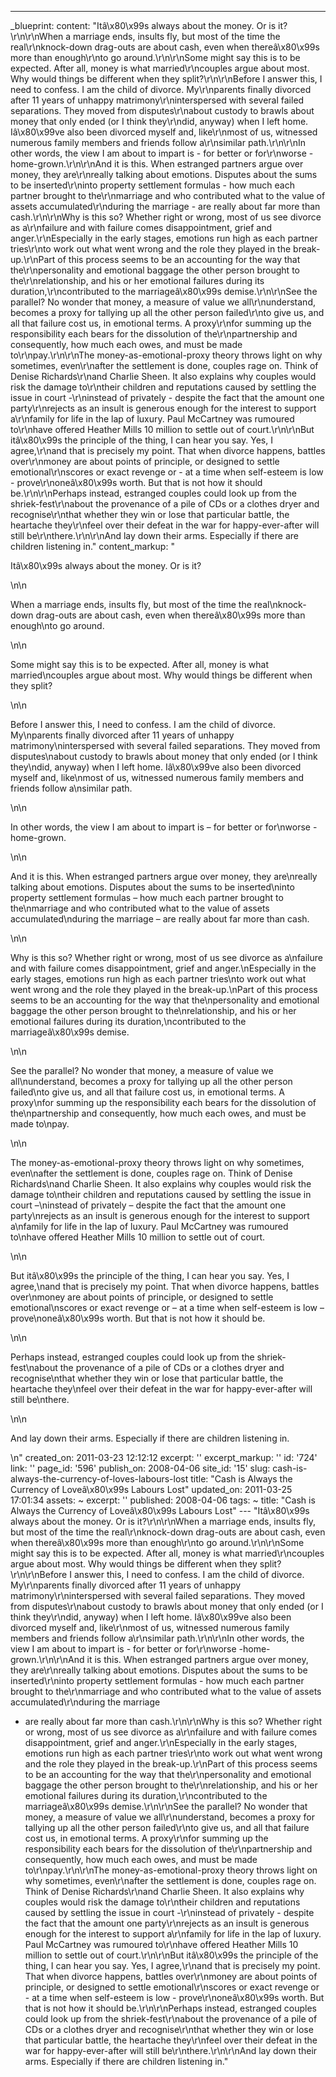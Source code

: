 ---
_blueprint:
  content: "Itâ\x80\x99s always about the money. Or is it?\r\n\r\nWhen a marriage
    ends, insults fly, but most of the time the real\r\nknock-down drag-outs are about
    cash, even when thereâ\x80\x99s more than enough\r\nto go around.\r\n\r\nSome
    might say this is to be expected. After all, money is what married\r\ncouples
    argue about most. Why would things be different when they split?\r\n\r\nBefore
    I answer this, I need to confess. I am the child of divorce. My\r\nparents finally
    divorced after 11 years of unhappy matrimony\r\ninterspersed with several failed
    separations. They moved from disputes\r\nabout custody to brawls about money that
    only ended (or I think they\r\ndid, anyway) when I left home. Iâ\x80\x99ve also
    been divorced myself and, like\r\nmost of us, witnessed numerous family members
    and friends follow a\r\nsimilar path.\r\n\r\nIn other words, the view I am about
    to impart is - for better or for\r\nworse -home-grown.\r\n\r\nAnd it is this.
    When estranged partners argue over money, they are\r\nreally talking about emotions.
    Disputes about the sums to be inserted\r\ninto property settlement formulas -
    how much each partner brought to the\r\nmarriage and who contributed what to the
    value of assets accumulated\r\nduring the marriage - are really about far more
    than cash.\r\n\r\nWhy is this so? Whether right or wrong, most of us see divorce
    as a\r\nfailure and with failure comes disappointment, grief and anger.\r\nEspecially
    in the early stages, emotions run high as each partner tries\r\nto work out what
    went wrong and the role they played in the break-up.\r\nPart of this process seems
    to be an accounting for the way that the\r\npersonality and emotional baggage
    the other person brought to the\r\nrelationship, and his or her emotional failures
    during its duration,\r\ncontributed to the marriageâ\x80\x99s demise.\r\n\r\nSee
    the parallel? No wonder that money, a measure of value we all\r\nunderstand, becomes
    a proxy for tallying up all the other person failed\r\nto give us, and all that
    failure cost us, in emotional terms. A proxy\r\nfor summing up the responsibility
    each bears for the dissolution of the\r\npartnership and consequently, how much
    each owes, and must be made to\r\npay.\r\n\r\nThe money-as-emotional-proxy theory
    throws light on why sometimes, even\r\nafter the settlement is done, couples rage
    on. Think of Denise Richards\r\nand Charlie Sheen. It also explains why couples
    would risk the damage to\r\ntheir children and reputations caused by settling
    the issue in court -\r\ninstead of privately - despite the fact that the amount
    one party\r\nrejects as an insult is generous enough for the interest to support
    a\r\nfamily for life in the lap of luxury. Paul McCartney was rumoured to\r\nhave
    offered Heather Mills 10 million to settle out of court.\r\n\r\nBut itâ\x80\x99s
    the principle of the thing, I can hear you say. Yes, I agree,\r\nand that is precisely
    my point. That when divorce happens, battles over\r\nmoney are about points of
    principle, or designed to settle emotional\r\nscores or exact revenge or - at
    a time when self-esteem is low - prove\r\noneâ\x80\x99s worth. But that is not
    how it should be.\r\n\r\nPerhaps instead, estranged couples could look up from
    the shriek-fest\r\nabout the provenance of a pile of CDs or a clothes dryer and
    recognise\r\nthat whether they win or lose that particular battle, the heartache
    they\r\nfeel over their defeat in the war for happy-ever-after will still be\r\nthere.\r\n\r\nAnd
    lay down their arms. Especially if there are children listening in."
  content_markup: "<p>Itâ\x80\x99s always about the money. Or is it?</p>\n\n<p>When
    a marriage ends, insults fly, but most of the time the real\nknock-down drag-outs
    are about cash, even when thereâ\x80\x99s more than enough\nto go around.</p>\n\n<p>Some
    might say this is to be expected. After all, money is what married\ncouples argue
    about most. Why would things be different when they split?</p>\n\n<p>Before I
    answer this, I need to confess. I am the child of divorce. My\nparents finally
    divorced after 11 years of unhappy matrimony\ninterspersed with several failed
    separations. They moved from disputes\nabout custody to brawls about money that
    only ended (or I think they\ndid, anyway) when I left home. Iâ\x80\x99ve also
    been divorced myself and, like\nmost of us, witnessed numerous family members
    and friends follow a\nsimilar path.</p>\n\n<p>In other words, the view I am about
    to impart is &ndash; for better or for\nworse -home-grown.</p>\n\n<p>And it is
    this. When estranged partners argue over money, they are\nreally talking about
    emotions. Disputes about the sums to be inserted\ninto property settlement formulas
    &ndash; how much each partner brought to the\nmarriage and who contributed what
    to the value of assets accumulated\nduring the marriage &ndash; are really about
    far more than cash.</p>\n\n<p>Why is this so? Whether right or wrong, most of
    us see divorce as a\nfailure and with failure comes disappointment, grief and
    anger.\nEspecially in the early stages, emotions run high as each partner tries\nto
    work out what went wrong and the role they played in the break-up.\nPart of this
    process seems to be an accounting for the way that the\npersonality and emotional
    baggage the other person brought to the\nrelationship, and his or her emotional
    failures during its duration,\ncontributed to the marriageâ\x80\x99s demise.</p>\n\n<p>See
    the parallel? No wonder that money, a measure of value we all\nunderstand, becomes
    a proxy for tallying up all the other person failed\nto give us, and all that
    failure cost us, in emotional terms. A proxy\nfor summing up the responsibility
    each bears for the dissolution of the\npartnership and consequently, how much
    each owes, and must be made to\npay.</p>\n\n<p>The money-as-emotional-proxy theory
    throws light on why sometimes, even\nafter the settlement is done, couples rage
    on. Think of Denise Richards\nand Charlie Sheen. It also explains why couples
    would risk the damage to\ntheir children and reputations caused by settling the
    issue in court &ndash;\ninstead of privately &ndash; despite the fact that the
    amount one party\nrejects as an insult is generous enough for the interest to
    support a\nfamily for life in the lap of luxury. Paul McCartney was rumoured to\nhave
    offered Heather Mills 10 million to settle out of court.</p>\n\n<p>But itâ\x80\x99s
    the principle of the thing, I can hear you say. Yes, I agree,\nand that is precisely
    my point. That when divorce happens, battles over\nmoney are about points of principle,
    or designed to settle emotional\nscores or exact revenge or &ndash; at a time
    when self-esteem is low &ndash; prove\noneâ\x80\x99s worth. But that is not how
    it should be.</p>\n\n<p>Perhaps instead, estranged couples could look up from
    the shriek-fest\nabout the provenance of a pile of CDs or a clothes dryer and
    recognise\nthat whether they win or lose that particular battle, the heartache
    they\nfeel over their defeat in the war for happy-ever-after will still be\nthere.</p>\n\n<p>And
    lay down their arms. Especially if there are children listening in.</p>\n"
  created_on: 2011-03-23 12:12:12
  excerpt: ''
  excerpt_markup: ''
  id: '724'
  link: ''
  page_id: '596'
  publish_on: 2008-04-06
  site_id: '15'
  slug: cash-is-always-the-currency-of-loves-labours-lost
  title: "Cash is Always the Currency of Loveâ\x80\x99s Labours Lost"
  updated_on: 2011-03-25 17:01:34
assets: ~
excerpt: ''
published: 2008-04-06
tags: ~
title: "Cash is Always the Currency of Loveâ\x80\x99s Labours Lost"
--- "Itâ\x80\x99s always about the money. Or is it?\r\n\r\nWhen a marriage ends, insults
  fly, but most of the time the real\r\nknock-down drag-outs are about cash, even
  when thereâ\x80\x99s more than enough\r\nto go around.\r\n\r\nSome might say this
  is to be expected. After all, money is what married\r\ncouples argue about most.
  Why would things be different when they split?\r\n\r\nBefore I answer this, I need
  to confess. I am the child of divorce. My\r\nparents finally divorced after 11 years
  of unhappy matrimony\r\ninterspersed with several failed separations. They moved
  from disputes\r\nabout custody to brawls about money that only ended (or I think
  they\r\ndid, anyway) when I left home. Iâ\x80\x99ve also been divorced myself and,
  like\r\nmost of us, witnessed numerous family members and friends follow a\r\nsimilar
  path.\r\n\r\nIn other words, the view I am about to impart is - for better or for\r\nworse
  -home-grown.\r\n\r\nAnd it is this. When estranged partners argue over money, they
  are\r\nreally talking about emotions. Disputes about the sums to be inserted\r\ninto
  property settlement formulas - how much each partner brought to the\r\nmarriage
  and who contributed what to the value of assets accumulated\r\nduring the marriage
  - are really about far more than cash.\r\n\r\nWhy is this so? Whether right or wrong,
  most of us see divorce as a\r\nfailure and with failure comes disappointment, grief
  and anger.\r\nEspecially in the early stages, emotions run high as each partner
  tries\r\nto work out what went wrong and the role they played in the break-up.\r\nPart
  of this process seems to be an accounting for the way that the\r\npersonality and
  emotional baggage the other person brought to the\r\nrelationship, and his or her
  emotional failures during its duration,\r\ncontributed to the marriageâ\x80\x99s
  demise.\r\n\r\nSee the parallel? No wonder that money, a measure of value we all\r\nunderstand,
  becomes a proxy for tallying up all the other person failed\r\nto give us, and all
  that failure cost us, in emotional terms. A proxy\r\nfor summing up the responsibility
  each bears for the dissolution of the\r\npartnership and consequently, how much
  each owes, and must be made to\r\npay.\r\n\r\nThe money-as-emotional-proxy theory
  throws light on why sometimes, even\r\nafter the settlement is done, couples rage
  on. Think of Denise Richards\r\nand Charlie Sheen. It also explains why couples
  would risk the damage to\r\ntheir children and reputations caused by settling the
  issue in court -\r\ninstead of privately - despite the fact that the amount one
  party\r\nrejects as an insult is generous enough for the interest to support a\r\nfamily
  for life in the lap of luxury. Paul McCartney was rumoured to\r\nhave offered Heather
  Mills 10 million to settle out of court.\r\n\r\nBut itâ\x80\x99s the principle of
  the thing, I can hear you say. Yes, I agree,\r\nand that is precisely my point.
  That when divorce happens, battles over\r\nmoney are about points of principle,
  or designed to settle emotional\r\nscores or exact revenge or - at a time when self-esteem
  is low - prove\r\noneâ\x80\x99s worth. But that is not how it should be.\r\n\r\nPerhaps
  instead, estranged couples could look up from the shriek-fest\r\nabout the provenance
  of a pile of CDs or a clothes dryer and recognise\r\nthat whether they win or lose
  that particular battle, the heartache they\r\nfeel over their defeat in the war
  for happy-ever-after will still be\r\nthere.\r\n\r\nAnd lay down their arms. Especially
  if there are children listening in."
